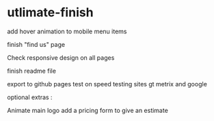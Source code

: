 # utlimate-finish

add hover animation to mobile menu items

finish "find us" page

Check responsive design on all pages

finish readme file

export to github pages
test on speed testing sites gt metrix and google

optional extras :

Animate main logo
add a pricing form to give an estimate

